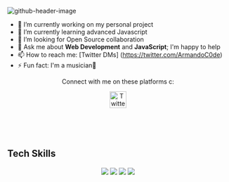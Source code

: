 ![github-header-image](https://user-images.githubusercontent.com/100308912/169642737-04beee65-58d8-4944-886a-13ebc5c7f504.png)

- 🔭 I’m currently working on my personal project
- 🌱 I’m currently learning advanced Javascript
- 🤔 I’m looking for Open Source collaboration
- 💬 Ask me about **Web Development** and **JavaScript**; I'm happy to help
- 📫 How to reach me: [Twitter DMs] (https://twitter.com/ArmandoC0de)
- ⚡ Fun fact: I'm a musician🎷

<p align="center">Connect with me on these platforms c:</p>

<p align="center">
  <a href="https://www.linkedin.com/in/armando-cristiano-56905223a/)>
    <img src="https://cdn.worldvectorlogo.com/logos/linkedin-icon-2.svg" title="LinkedIn" alt="Linkedin Account" width="36" />
  </a>
  <a href="https://twitter.com/ArmandoC0de">
    <img src="https://cdn.worldvectorlogo.com/logos/twitter-3.svg" title="Twitter" alt="Twitter Account" width="38" />
  </a>
</p><br />



</p>
 <br/>
 <h2>Tech Skills</h2>
 <p align="center">
  <img align="center" src="https://img.shields.io/badge/HTML5-E34F26?style=for-the-badge&logo=html5&logoColor=white" />
  <img align="center" src="https://img.shields.io/badge/CSS3-1572B6?style=for-the-badge&logo=css3&logoColor=white" />
  <img align="center" src="https://img.shields.io/badge/JavaScript-323330?style=for-the-badge&logo=javascript&logoColor=F7DF1E" />
  <img align="center" src="https://img.shields.io/badge/GIT-E44C30?style=for-the-badge&logo=git&logoColor=white" />
  </p>
